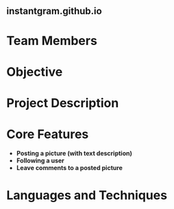 ## **instantgram.github.io**

# Team Members

# Objective

# Project Description

# Core Features
- <b>Posting a picture (with text description)</b>
- <b>Following a user</b>
- <b>Leave comments to a posted picture</b>

# Languages and Techniques

